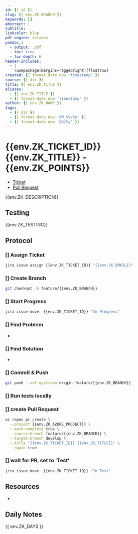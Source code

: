 ```yaml
---
id: {{ id }}
slug: {{ env.ZK_BRANCH }}
keywords: []
abstract: |
subtitle:
linkcolor: blue
pdf-engine: xelatex
pandoc_:
  - output: .pdf
  - toc: true
  - toc-depth: 6
header-includes:
  - |
    \usepackage[margins=raggedright]{floatrow}
created: {{ format-date now 'timestamp' }}
course: {{ dir }}
title: {{ env.ZK_TITLE }}
aliases:
  - {{ env.ZK_TITLE }}
  - {{ format-date now 'timestamp' }}
author: {{ env.ZK_NAME }}
tags:
  - {{ dir }}
  - {{ format-date now 'CW_%V/%y' }}
  - {{ format-date now '%B/%y' }}
---
```


# {{env.ZK_TICKET_ID}} {{env.ZK_TITLE}} - {{env.ZK_POINTS}}

- [Ticket](https://{{env.ZK_JIRA_URL}}/browse/{{env.ZK_TICKET_ID}})
- [Pull Request](https://{{env.ZK_AZURE_URL}}/{{env.ZK_AZURE_PROJECT}}/_git/{{env.ZK_AZURE_REPO}}/pullrequest/)

{{env.ZK_DESCRIPTION}}

## Testing

{{env.ZK_TESTING}}

## Protocol

### [] Assign Ticket

```bash
jira issue assign {{env.ZK_TICKET_ID}} "{{env.ZK_EMAIL}}"
```

### [] Create Branch

```bash
git checkout -b feature/{{env.ZK_BRANCH}}
```

### [] Start Progress

```bash
jira issue move  {{env.ZK_TICKET_ID}} "In Progress"
```

### [] Find Problem

-

### [] Find Solution

-

### [] Commit & Push

```bash
git push --set-upstream origin feature/{{env.ZK_BRANCH}}
```

### [] Run tests locally

### [] create Pull Request

```bash
az repos pr create \
  --project {{env.ZK_AZURE_PROJECT}} \
  --auto-complete true \
  --source-branch feature/{{env.ZK_BRANCH}} \
  --target-branch develop \
  --title "{{env.ZK_TICKET_ID}} {{env.ZK_TITLE}}" \
  --sqash true
```

### [] wait for PR, set to 'Test'

```bash
jira issue move  {{env.ZK_TICKET_ID}} "In Test"
```

## Resources

-

## Daily Notes

{{ env.ZK_DAYS }}
